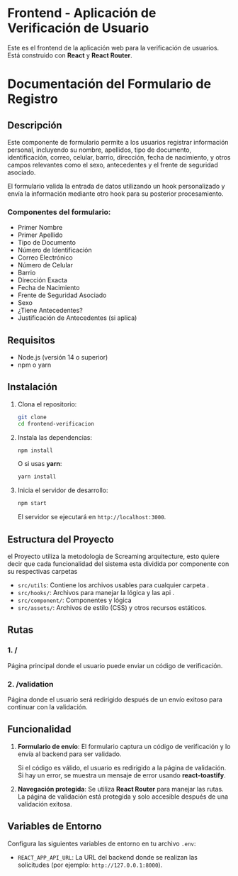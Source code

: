 
# Frontend - Aplicación de Verificación de Usuario

Este es el frontend de la aplicación web para la verificación de usuarios. Está construido con **React** y **React Router**.

# Documentación del Formulario de Registro

## Descripción
Este componente de formulario permite a los usuarios registrar información personal, incluyendo su nombre, apellidos, tipo de documento, identificación, correo, celular, barrio, dirección, fecha de nacimiento, y otros campos relevantes como el sexo, antecedentes y el frente de seguridad asociado.

El formulario valida la entrada de datos utilizando un hook personalizado y envía la información mediante otro hook para su posterior procesamiento. 

### Componentes del formulario:
- Primer Nombre
- Primer Apellido
- Tipo de Documento
- Número de Identificación
- Correo Electrónico
- Número de Celular
- Barrio
- Dirección Exacta
- Fecha de Nacimiento
- Frente de Seguridad Asociado
- Sexo
- ¿Tiene Antecedentes?
- Justificación de Antecedentes (si aplica)

## Requisitos

- Node.js (versión 14 o superior)
- npm o yarn

## Instalación

1. Clona el repositorio:
   ```bash
   git clone 
   cd frontend-verificacion
   ```

2. Instala las dependencias:
   ```bash
   npm install
   ```

   O si usas **yarn**:
   ```bash
   yarn install
   ```

3. Inicia el servidor de desarrollo:
   ```bash
   npm start
   ```

   El servidor se ejecutará en `http://localhost:3000`.

## Estructura del Proyecto
el Proyecto utiliza la metodologia de Screaming arquitecture, esto quiere decir que cada funcionalidad del sistema esta dividida por componente con su respectivas carpetas 
- `src/utils`: Contiene los archivos usables para cualquier carpeta .
- `src/hooks/`: Archivos para manejar la lógica y las api .
- `src/component/`: Componentes y lógica 
- `src/assets/`: Archivos de estilo (CSS) y otros recursos estáticos.

## Rutas

### 1. **/**

Página principal donde el usuario puede enviar un código de verificación.

### 2. **/validation**

Página donde el usuario será redirigido después de un envío exitoso para continuar con la validación.

## Funcionalidad

1. **Formulario de envío**:
   El formulario captura un código de verificación y lo envía al backend para ser validado.
   
   Si el código es válido, el usuario es redirigido a la página de validación. Si hay un error, se muestra un mensaje de error usando **react-toastify**.

2. **Navegación protegida**:
   Se utiliza **React Router** para manejar las rutas. La página de validación está protegida y solo accesible después de una validación exitosa.

## Variables de Entorno

Configura las siguientes variables de entorno en tu archivo `.env`:

- `REACT_APP_API_URL`: La URL del backend donde se realizan las solicitudes (por ejemplo: `http://127.0.0.1:8000`).
